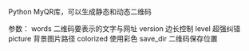 Python  MyQR库，可以生成静态和动态二维码

参数：
words 二维码要表示的文字与网址
version  边长控制
level   超强纠错
picture  背景图片路径
colorized  使用彩色
save_dir  二维码保存位置
